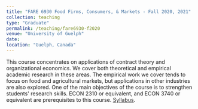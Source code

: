 ```yaml
---
title: "FARE 6930 Food Firms, Consumers, & Markets - Fall 2020, 2021"
collection: teaching
type: "Graduate"
permalink: /teaching/fare6930-f2020
venue: "University of Guelph"
date: 
location: "Guelph, Canada"
---
```


This course concentrates on applications of contract theory and organizational economics. We cover both theoretical and empirical academic research in these areas. The empirical work we cover tends to focus on food and agricultural markets, but applications in other industries are also explored. One of the main objectives of the course is to strengthen students' research skills. ECON 2310 or equivalent, and ECON 3740 or equivalent are prerequisites to this course.
[Syllabus](http://jgnunol.github.io/files/fare6930_f20Syllabus.pdf).
